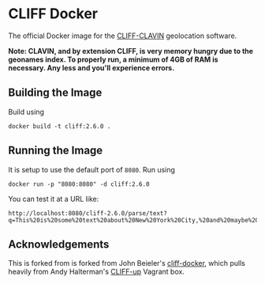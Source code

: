 CLIFF Docker
============

The official Docker image for the [CLIFF-CLAVIN](http://cliff.mediameter.org/) geolocation software.

**Note: CLAVIN, and by extension CLIFF, is very memory hungry due to the geonames index. To properly
run, a minimum of 4GB of RAM is necessary. Any less and you'll experience errors.**

Building the Image
------------------

Build using

```
docker build -t cliff:2.6.0 .
```

Running the Image
-----------------

It is setup to use the default port of `8080`. Run using

```
docker run -p "8080:8080" -d cliff:2.6.0
```

You can test it at a URL like:

```
http://localhost:8080/cliff-2.6.0/parse/text?q=This%20is%20some%20text%20about%20New%20York%20City,%20and%20maybe%20about%20Accra%20as%20well,%20and%20maybe%20Boston%20as%20well.
```

Acknowledgements
-----------------

This is forked from is forked from John Beieler's [cliff-docker](https://github.com/havlicek/cliff-docker),
which pulls heavily from Andy Halterman's [CLIFF-up](https://github.com/ahalterman/CLIFF-up) Vagrant box.
